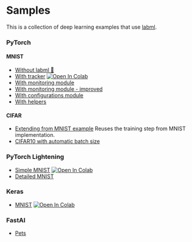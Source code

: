 # Samples

This is a collection of deep learning examples that use [labml](https://github.com/labmlai/labml).

### PyTorch

#### MNIST

* [Without labml 🤮](https://github.com/labmlai/labml/blob/master/samples/pytorch/mnist/a_no_labml.py)
* [With tracker](https://github.com/labmlai/labml/blob/master/samples/pytorch/mnist/b_labml_tracker.py) [![Open In Colab](https://colab.research.google.com/assets/colab-badge.svg)](https://colab.research.google.com/github/labmlai/labml/blob/master/samples/pytorch/mnist/mnist.ipynb)
* [With monitoring module](https://github.com/labmlai/labml/blob/master/samples/pytorch/mnist/c1_labml_monit.py)
* [With monitoring module - improved](https://github.com/labmlai/labml/blob/master/samples/pytorch/mnist/c2_labml_monit_mix.py)
* [With configurations module](https://github.com/labmlai/labml/blob/master/samples/pytorch/mnist/d_labml_configs.py)
* [With helpers](https://github.com/labmlai/labml/blob/master/samples/pytorch/mnist/e_labml_helpers.py)


#### CIFAR

* [Extending from MNIST example](https://github.com/labmlai/labml/blob/master/samples/pytorch/cifar10/cifar10.py)
  Reuses the training step from MNIST implementation.
* [CIFAR10 with automatic batch size](https://colab.research.google.com/github/labmlai/labml/blob/master/samples/pytorch/cifar10/batch_size.ipynb)

### PyTorch Lightening

* [Simple MNIST](https://github.com/labmlai/labml/blob/master/samples/lightning/mnist.py) [![Open In Colab](https://colab.research.google.com/assets/colab-badge.svg)](https://colab.research.google.com/github/labmlai/labml/blob/master/samples/lightning/mnist.ipynb)
* [Detailed MNIST](https://github.com/labmlai/labml/blob/master/samples/lightning/lit_mnist.py)

### Keras

* [MNIST](https://github.com/labmlai/labml/blob/master/samples/keras/mnist.py) [![Open In Colab](https://colab.research.google.com/assets/colab-badge.svg)](https://colab.research.google.com/github/labmlai/labml/blob/master/samples/keras/mnist.ipynb)

### FastAI

* [Pets](https://github.com/labmlai/labml/blob/master/samples/fastai/pets.py)